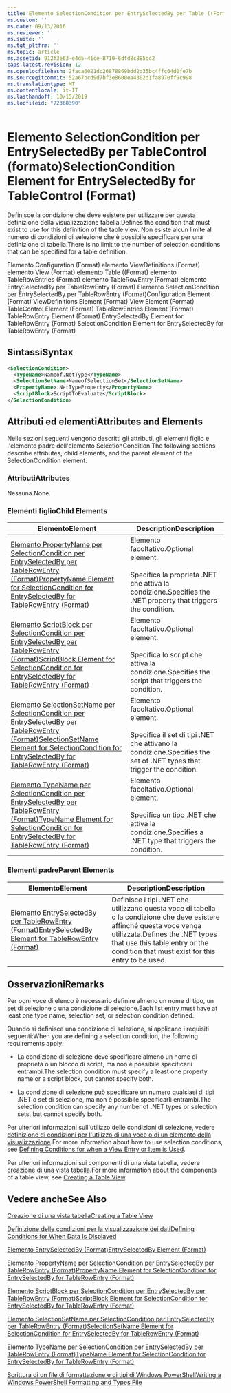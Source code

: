```yaml
---
title: Elemento SelectionCondition per EntrySelectedBy per Table ((Format) | Microsoft Docs
ms.custom: ''
ms.date: 09/13/2016
ms.reviewer: ''
ms.suite: ''
ms.tgt_pltfrm: ''
ms.topic: article
ms.assetid: 912f3e63-e4d5-41ce-8710-6dfd8c885dc2
caps.latest.revision: 12
ms.openlocfilehash: 2faca6021dc26878869bdd2d35bc4ffc64d0fe7b
ms.sourcegitcommit: 52a67bcd9d7bf3e8600ea4302d1fa8970ff9c998
ms.translationtype: MT
ms.contentlocale: it-IT
ms.lasthandoff: 10/15/2019
ms.locfileid: "72368390"
---
```

# <a name="selectioncondition-element-for-entryselectedby-for-tablecontrol-format"></a><span data-ttu-id="97638-102">Elemento SelectionCondition per EntrySelectedBy per TableControl (formato)</span><span class="sxs-lookup"><span data-stu-id="97638-102">SelectionCondition Element for EntrySelectedBy for TableControl (Format)</span></span>

<span data-ttu-id="97638-103">Definisce la condizione che deve esistere per utilizzare per questa definizione della visualizzazione tabella.</span><span class="sxs-lookup"><span data-stu-id="97638-103">Defines the condition that must exist to use for this definition of the table view.</span></span> <span data-ttu-id="97638-104">Non esiste alcun limite al numero di condizioni di selezione che è possibile specificare per una definizione di tabella.</span><span class="sxs-lookup"><span data-stu-id="97638-104">There is no limit to the number of selection conditions that can be specified for a table definition.</span></span>

<span data-ttu-id="97638-105">Elemento Configuration (Format) elemento ViewDefinitions (Format) elemento View (Format) elemento Table ((Format) elemento TableRowEntries (Format) elemento TableRowEntry (Format) elemento EntrySelectedBy per TableRowEntry (Format) Elemento SelectionCondition per EntrySelectedBy per TableRowEntry (Format)</span><span class="sxs-lookup"><span data-stu-id="97638-105">Configuration Element (Format) ViewDefinitions Element (Format) View Element (Format) TableControl Element (Format) TableRowEntries Element (Format) TableRowEntry Element (Format) EntrySelectedBy Element for TableRowEntry (Format) SelectionCondition Element for EntrySelectedBy for TableRowEntry (Format)</span></span>

## <a name="syntax"></a><span data-ttu-id="97638-106">Sintassi</span><span class="sxs-lookup"><span data-stu-id="97638-106">Syntax</span></span>

```xml
<SelectionCondition>
  <TypeName>Nameof.NetType</TypeName>
  <SelectionSetName>NameofSelectionSet</SelectionSetName>
  <PropertyName>.NetTypeProperty</PropertyName>
  <ScriptBlock>ScriptToEvaluate</ScriptBlock>
</SelectionCondition>
```

## <a name="attributes-and-elements"></a><span data-ttu-id="97638-107">Attributi ed elementi</span><span class="sxs-lookup"><span data-stu-id="97638-107">Attributes and Elements</span></span>

<span data-ttu-id="97638-108">Nelle sezioni seguenti vengono descritti gli attributi, gli elementi figlio e l'elemento padre dell'elemento SelectionCondition.</span><span class="sxs-lookup"><span data-stu-id="97638-108">The following sections describe attributes, child elements, and the parent element of the SelectionCondition element.</span></span>

### <a name="attributes"></a><span data-ttu-id="97638-109">Attributi</span><span class="sxs-lookup"><span data-stu-id="97638-109">Attributes</span></span>

<span data-ttu-id="97638-110">Nessuna.</span><span class="sxs-lookup"><span data-stu-id="97638-110">None.</span></span>

### <a name="child-elements"></a><span data-ttu-id="97638-111">Elementi figlio</span><span class="sxs-lookup"><span data-stu-id="97638-111">Child Elements</span></span>

|<span data-ttu-id="97638-112">Elemento</span><span class="sxs-lookup"><span data-stu-id="97638-112">Element</span></span>|<span data-ttu-id="97638-113">Description</span><span class="sxs-lookup"><span data-stu-id="97638-113">Description</span></span>|
|-------------|-----------------|
|[<span data-ttu-id="97638-114">Elemento PropertyName per SelectionCondition per EntrySelectedBy per TableRowEntry (Format)</span><span class="sxs-lookup"><span data-stu-id="97638-114">PropertyName Element for SelectionCondition for EntrySelectedBy for TableRowEntry (Format)</span></span>](./propertyname-element-for-selectioncondition-for-entryselectedby-for-tablerowentry-format.md)|<span data-ttu-id="97638-115">Elemento facoltativo.</span><span class="sxs-lookup"><span data-stu-id="97638-115">Optional element.</span></span><br /><br /> <span data-ttu-id="97638-116">Specifica la proprietà .NET che attiva la condizione.</span><span class="sxs-lookup"><span data-stu-id="97638-116">Specifies the .NET property that triggers the condition.</span></span>|
|[<span data-ttu-id="97638-117">Elemento ScriptBlock per SelectionCondition per EntrySelectedBy per TableRowEntry (Format)</span><span class="sxs-lookup"><span data-stu-id="97638-117">ScriptBlock Element for SelectionCondition for EntrySelectedBy for TableRowEntry (Format)</span></span>](./scriptblock-element-for-selectioncondition-for-entryselectedby-for-tablecontrol-format.md)|<span data-ttu-id="97638-118">Elemento facoltativo.</span><span class="sxs-lookup"><span data-stu-id="97638-118">Optional element.</span></span><br /><br /> <span data-ttu-id="97638-119">Specifica lo script che attiva la condizione.</span><span class="sxs-lookup"><span data-stu-id="97638-119">Specifies the script that triggers the condition.</span></span>|
|[<span data-ttu-id="97638-120">Elemento SelectionSetName per SelectionCondition per EntrySelectedBy per TableRowEntry (Format)</span><span class="sxs-lookup"><span data-stu-id="97638-120">SelectionSetName Element for SelectionCondition for EntrySelectedBy for TableRowEntry (Format)</span></span>](./selectionsetname-element-for-selectioncondition-for-entryselectedby-for-tablecontrol-format.md)|<span data-ttu-id="97638-121">Elemento facoltativo.</span><span class="sxs-lookup"><span data-stu-id="97638-121">Optional element.</span></span><br /><br /> <span data-ttu-id="97638-122">Specifica il set di tipi .NET che attivano la condizione.</span><span class="sxs-lookup"><span data-stu-id="97638-122">Specifies the set of .NET types that trigger the condition.</span></span>|
|[<span data-ttu-id="97638-123">Elemento TypeName per SelectionCondition per EntrySelectedBy per TableRowEntry (Format)</span><span class="sxs-lookup"><span data-stu-id="97638-123">TypeName Element for SelectionCondition for EntrySelectedBy for TableRowEntry (Format)</span></span>](./typename-element-for-selectioncondition-for-entryselectedby-for-tablecontrol-format.md)|<span data-ttu-id="97638-124">Elemento facoltativo.</span><span class="sxs-lookup"><span data-stu-id="97638-124">Optional element.</span></span><br /><br /> <span data-ttu-id="97638-125">Specifica un tipo .NET che attiva la condizione.</span><span class="sxs-lookup"><span data-stu-id="97638-125">Specifies a .NET type that triggers the condition.</span></span>|

### <a name="parent-elements"></a><span data-ttu-id="97638-126">Elementi padre</span><span class="sxs-lookup"><span data-stu-id="97638-126">Parent Elements</span></span>

|<span data-ttu-id="97638-127">Elemento</span><span class="sxs-lookup"><span data-stu-id="97638-127">Element</span></span>|<span data-ttu-id="97638-128">Description</span><span class="sxs-lookup"><span data-stu-id="97638-128">Description</span></span>|
|-------------|-----------------|
|[<span data-ttu-id="97638-129">Elemento EntrySelectedBy per TableRowEntry (Format)</span><span class="sxs-lookup"><span data-stu-id="97638-129">EntrySelectedBy Element for TableRowEntry (Format)</span></span>](./entryselectedby-element-for-tablerowentry-for-tablecontrol-format.md)|<span data-ttu-id="97638-130">Definisce i tipi .NET che utilizzano questa voce di tabella o la condizione che deve esistere affinché questa voce venga utilizzata.</span><span class="sxs-lookup"><span data-stu-id="97638-130">Defines the .NET types that use this table entry or the condition that must exist for this entry to be used.</span></span>|

## <a name="remarks"></a><span data-ttu-id="97638-131">Osservazioni</span><span class="sxs-lookup"><span data-stu-id="97638-131">Remarks</span></span>

<span data-ttu-id="97638-132">Per ogni voce di elenco è necessario definire almeno un nome di tipo, un set di selezione o una condizione di selezione.</span><span class="sxs-lookup"><span data-stu-id="97638-132">Each list entry must have at least one type name, selection set, or selection condition defined.</span></span>

<span data-ttu-id="97638-133">Quando si definisce una condizione di selezione, si applicano i requisiti seguenti:</span><span class="sxs-lookup"><span data-stu-id="97638-133">When you are defining a selection condition, the following requirements apply:</span></span>

- <span data-ttu-id="97638-134">La condizione di selezione deve specificare almeno un nome di proprietà o un blocco di script, ma non è possibile specificarli entrambi.</span><span class="sxs-lookup"><span data-stu-id="97638-134">The selection condition must specify a least one property name or a script block, but cannot specify both.</span></span>

- <span data-ttu-id="97638-135">La condizione di selezione può specificare un numero qualsiasi di tipi .NET o set di selezione, ma non è possibile specificarli entrambi.</span><span class="sxs-lookup"><span data-stu-id="97638-135">The selection condition can specify any number of .NET types or selection sets, but cannot specify both.</span></span>

<span data-ttu-id="97638-136">Per ulteriori informazioni sull'utilizzo delle condizioni di selezione, vedere [definizione di condizioni per l'utilizzo di una voce o di un elemento della visualizzazione](./defining-conditions-for-displaying-data.md).</span><span class="sxs-lookup"><span data-stu-id="97638-136">For more information about how to use selection conditions, see [Defining Conditions for when a View Entry or Item is Used](./defining-conditions-for-displaying-data.md).</span></span>

<span data-ttu-id="97638-137">Per ulteriori informazioni sui componenti di una vista tabella, vedere [creazione di una vista tabella](./creating-a-table-view.md).</span><span class="sxs-lookup"><span data-stu-id="97638-137">For more information about the components of a table view, see [Creating a Table View](./creating-a-table-view.md).</span></span>

## <a name="see-also"></a><span data-ttu-id="97638-138">Vedere anche</span><span class="sxs-lookup"><span data-stu-id="97638-138">See Also</span></span>

[<span data-ttu-id="97638-139">Creazione di una vista tabella</span><span class="sxs-lookup"><span data-stu-id="97638-139">Creating a Table View</span></span>](./creating-a-table-view.md)

[<span data-ttu-id="97638-140">Definizione delle condizioni per la visualizzazione dei dati</span><span class="sxs-lookup"><span data-stu-id="97638-140">Defining Conditions for When Data Is Displayed</span></span>](./defining-conditions-for-displaying-data.md)

[<span data-ttu-id="97638-141">Elemento EntrySelectedBy (Format)</span><span class="sxs-lookup"><span data-stu-id="97638-141">EntrySelectedBy Element (Format)</span></span>](./entryselectedby-element-for-tablerowentry-for-tablecontrol-format.md)

[<span data-ttu-id="97638-142">Elemento PropertyName per SelectionCondition per EntrySelectedBy per TableRowEntry (Format)</span><span class="sxs-lookup"><span data-stu-id="97638-142">PropertyName Element for SelectionCondition for EntrySelectedBy for TableRowEntry (Format)</span></span>](./propertyname-element-for-selectioncondition-for-entryselectedby-for-tablerowentry-format.md)

[<span data-ttu-id="97638-143">Elemento ScriptBlock per SelectionCondition per EntrySelectedBy per TableRowEntry (Format)</span><span class="sxs-lookup"><span data-stu-id="97638-143">ScriptBlock Element for SelectionCondition for EntrySelectedBy for TableRowEntry (Format)</span></span>](./scriptblock-element-for-selectioncondition-for-entryselectedby-for-tablecontrol-format.md)

[<span data-ttu-id="97638-144">Elemento SelectionSetName per SelectionCondition per EntrySelectedBy per TableRowEntry (Format)</span><span class="sxs-lookup"><span data-stu-id="97638-144">SelectionSetName Element for SelectionCondition for EntrySelectedBy for TableRowEntry (Format)</span></span>](./selectionsetname-element-for-selectioncondition-for-entryselectedby-for-tablecontrol-format.md)

[<span data-ttu-id="97638-145">Elemento TypeName per SelectionCondition per EntrySelectedBy per TableRowEntry (Format)</span><span class="sxs-lookup"><span data-stu-id="97638-145">TypeName Element for SelectionCondition for EntrySelectedBy for TableRowEntry (Format)</span></span>](./typename-element-for-selectioncondition-for-entryselectedby-for-tablecontrol-format.md)

[<span data-ttu-id="97638-146">Scrittura di un file di formattazione e di tipi di Windows PowerShell</span><span class="sxs-lookup"><span data-stu-id="97638-146">Writing a Windows PowerShell Formatting and Types File</span></span>](./writing-a-powershell-formatting-file.md)
